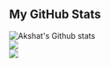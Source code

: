 ## My GitHub Stats
![Akshat's Github stats](https://github-readme-stats.vercel.app/api?username=Cyoger&theme=dark&hide_border=false&include_all_commits=true&count_private=true)  
![](https://github-readme-streak-stats.herokuapp.com/?user=Cyoger&theme=dark&hide_border=false)  
![](https://github-readme-stats.vercel.app/api/top-langs/?username=Cyoger&theme=dark&hide_border=false&include_all_commits=true&count_private=true&layout=compact)
